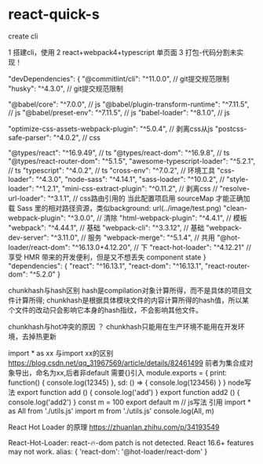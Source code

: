 # react-quick-s
create cli

1 搭建cli，使用
2 react+webpack4+typescript 单页面
3 打包-代码分割未实现！

"devDependencies": {
  "@commitlint/cli": "^11.0.0", // git提交规范限制
  "husky": "^4.3.0", // git提交规范限制
  
  "@babel/core": "^7.0.0", // js
  "@babel/plugin-transform-runtime": "^7.11.5", // js
  "@babel/preset-env": "^7.11.5", // js
  "babel-loader": "^8.1.0", // js
  
  "optimize-css-assets-webpack-plugin": "^5.0.4", // 剥离css从js
  "postcss-safe-parser": "^4.0.2", // css
  
  "@types/react": "^16.9.49", // ts
  "@types/react-dom": "^16.9.8", // ts
  "@types/react-router-dom": "^5.1.5",
  "awesome-typescript-loader": "^5.2.1", // ts
  "typescript": "^4.0.2", // ts
  "cross-env": "^7.0.2", // 环境工具
  "css-loader": "^4.3.0",
  "node-sass": "^4.14.1",
  "sass-loader": "^10.0.2",
  // "style-loader": "^1.2.1",
  "mini-css-extract-plugin": "^0.11.2", // 剥离css
  // "resolve-url-loader": "^3.1.1", // css路由引用的 当此配置项启用 sourceMap 才能正确加载 Sass 里的相对路径资源，类似background: url(../image/test.png)
  "clean-webpack-plugin": "^3.0.0", // 清除
  "html-webpack-plugin": "^4.4.1", // 模板
  "webpack": "^4.44.1", // 基础
  "webpack-cli": "^3.3.12", // 基础
  "webpack-dev-server": "^3.11.0", // 服务
  "webpack-merge": "^5.1.4", // 共用
  "@hot-loader/react-dom": "^16.13.0+4.12.20", // 下
  "react-hot-loader": "^4.12.21" // 享受 HMR 带来的开发便利，但是又不想丢失 component state
}
"dependencies": {
  "react": "^16.13.1",
  "react-dom": "^16.13.1",
  "react-router-dom": "^5.2.0"
}

chunkhash与hash区别
hash是compilation对象计算所得，而不是具体的项目文件计算所得;
chunkhash是根据具体模块文件的内容计算所得的hash值，所以某个文件的改动只会影响它本身的hash指纹，不会影响其他文件。

chunkhash与hot冲突的原因
？
chunkhash只能用在生产环境不能用在开发环境，去掉热更新

import * as xx 与import xx的区别 https://blog.csdn.net/qq_31967569/article/details/82461499
前者为集合成对象导出，命名为xx,后者非default 需要{}引入
module.exports = {
  print: function() {
    console.log(12345)
  },
  sd: () => {
    console.log(123456)
  }
} node写法
export function add () {
  console.log('add')
}
export function add2 () {
  console.log('add2')
}
const m = 100
export default m // js写法
引用
import * as All from './utils.js'
import m from './utils.js'
console.log(All, m)

React Hot Loader 的原理
https://zhuanlan.zhihu.com/p/34193549

React-Hot-Loader: react-🔥-dom patch is not detected. React 16.6+ features may not work.
alias: {
  'react-dom': '@hot-loader/react-dom'
}
